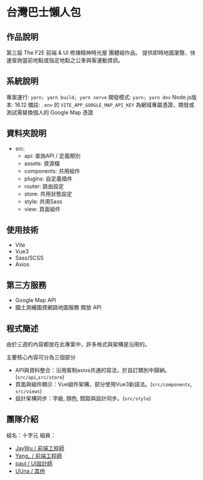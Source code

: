 # 台灣巴士懶人包

## 作品說明

第三屆 The F2E 前端 & UI 修煉精神時光屋 團體組作品。
提供即時地圖瀏覽、快速查詢當前地點或指定地點之公車與客運動資訊。

## 系統說明

專案運行: `yarn; yarn build; yarn serve`
開發模式: `yarn; yarn dev`
Node.js版本: 16.12
備註: `.env` 的 `VITE_APP_GOOGLE_MAP_API_KEY` 為網域專屬憑證，開發或測試需替換個人的 Google Map 憑證

## 資料夾說明

- src:
  - api: 查詢API / 定義類別
  - assets: 資源檔
  - components: 共用組件
  - plugins: 自定義插件
  - router: 路由設定
  - store: 共用狀態設定
  - style: 共用Sass
  - view: 頁面組件

## 使用技術

- Vite
- Vue3
- Sass/SCSS
- Axios

## 第三方服務

- Google Map API
- 國土測繪圖資網路地圖服務 開放 API

## 程式簡述

由於三週的內容都放在此專案中，許多格式與架構是沿用的。

主要核心內容可分為三個部分

- API與資料整合：沿用客制axios共通的寫法，於自訂類別中歸納。(`src/api`,`src/store`)
- 頁面與組件顯示：Vue組件架構，部分使用Vue3新語法。(`src/components`, `src/views`)
- 設計架構同步：字級, 顏色, 間距與設計同步。(`src/style`)

## 團隊介紹

組名：十字元
組員：

- [JayWu / 前端工程師](https://2021.thef2e.com/users/6296427084285739988)
- [Yang_ / 前端工程師](https://2021.thef2e.com/users/6296427084285739989)
- [paul / UI設計師](https://2021.thef2e.com/users/6296432819610583224)
- [UUna / 其他](https://2021.thef2e.com/users/6296432819610584003)